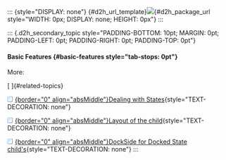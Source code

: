::: {style="DISPLAY: none"}
[](ms-xhelp:///?Id=d2h_url_template){#d2h_url_template}![](!package_url!){#d2h_package_url style="WIDTH: 0px; DISPLAY: none; HEIGHT: 0px"}
:::

::: {.d2h_secondary_topic style="PADDING-BOTTOM: 10pt; MARGIN: 0pt; PADDING-LEFT: 0pt; PADDING-RIGHT: 0pt; PADDING-TOP: 0pt"}
#### Basic Features {#basic-features style="tab-stops: 0pt"}

More:

[ ]{#related-topics}

[![](button.gif){border="0" align="absMiddle"}Dealing with States](ms-xhelp:///?Id=5ff18338-2f26-4cdc-94d4-1b1ce31f9f5a){style="TEXT-DECORATION: none"}

[![](button.gif){border="0" align="absMiddle"}Layout of the child](ms-xhelp:///?Id=0b556dc5-d85e-48dc-b08b-0d8f5a85661a){style="TEXT-DECORATION: none"}

[![](button.gif){border="0" align="absMiddle"}DockSide for Docked State child's](ms-xhelp:///?Id=e685d340-ffbf-4ace-9b99-0302089aed1a){style="TEXT-DECORATION: none"}
:::
